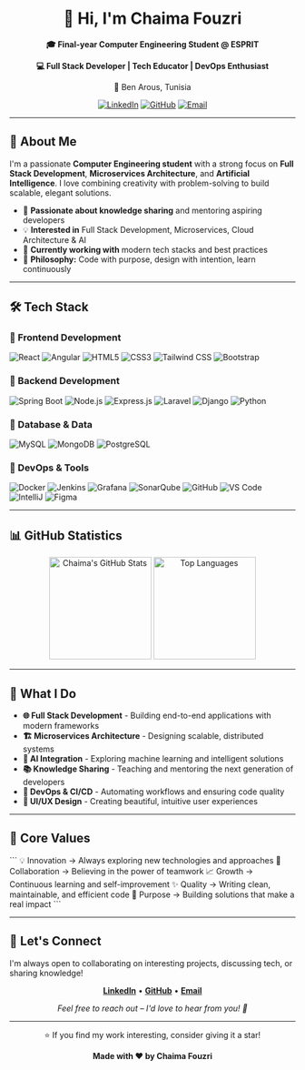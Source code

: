 <div align="center">
  <h1>👋 Hi, I'm Chaima Fouzri</h1>
  <p><strong>🎓 Final-year Computer Engineering Student @ ESPRIT</strong></p>
  <p><strong>💻 Full Stack Developer | Tech Educator | DevOps Enthusiast</strong></p>
  <p>📍 Ben Arous, Tunisia</p>
  
  [![LinkedIn](https://img.shields.io/badge/LinkedIn-0A66C2?style=for-the-badge&logo=linkedin&logoColor=white)](https://www.linkedin.com/in/chayma-fouzri/)
  [![GitHub](https://img.shields.io/badge/GitHub-181717?style=for-the-badge&logo=github&logoColor=white)](https://github.com/FouzriChayma)
  [![Email](https://img.shields.io/badge/Email-EA4335?style=for-the-badge&logo=gmail&logoColor=white)](mailto:chayma.fouzri@esprit.tn)
</div>

---

## 🚀 About Me

I'm a passionate **Computer Engineering student** with a strong focus on **Full Stack Development**, **Microservices Architecture**, and **Artificial Intelligence**. I love combining creativity with problem-solving to build scalable, elegant solutions.

- 🎯 **Passionate about knowledge sharing** and mentoring aspiring developers
- 💡 **Interested in** Full Stack Development, Microservices, Cloud Architecture & AI
- 🧩 **Currently working with** modern tech stacks and best practices
- 🧠 **Philosophy:** Code with purpose, design with intention, learn continuously

---

## 🛠️ Tech Stack

### 🎨 Frontend Development
![React](https://img.shields.io/badge/React-61DAFB?style=flat-square&logo=react&logoColor=black)
![Angular](https://img.shields.io/badge/Angular-DD0031?style=flat-square&logo=angular&logoColor=white)
![HTML5](https://img.shields.io/badge/HTML5-E34C26?style=flat-square&logo=html5&logoColor=white)
![CSS3](https://img.shields.io/badge/CSS3-1572B6?style=flat-square&logo=css3&logoColor=white)
![Tailwind CSS](https://img.shields.io/badge/Tailwind-06B6D4?style=flat-square&logo=tailwindcss&logoColor=white)
![Bootstrap](https://img.shields.io/badge/Bootstrap-7952B3?style=flat-square&logo=bootstrap&logoColor=white)

### 🔧 Backend Development
![Spring Boot](https://img.shields.io/badge/Spring%20Boot-6DB33F?style=flat-square&logo=springboot&logoColor=white)
![Node.js](https://img.shields.io/badge/Node.js-339933?style=flat-square&logo=node.js&logoColor=white)
![Express.js](https://img.shields.io/badge/Express.js-000000?style=flat-square&logo=express&logoColor=white)
![Laravel](https://img.shields.io/badge/Laravel-FF2D20?style=flat-square&logo=laravel&logoColor=white)
![Django](https://img.shields.io/badge/Django-092E20?style=flat-square&logo=django&logoColor=white)
![Python](https://img.shields.io/badge/Python-3776AB?style=flat-square&logo=python&logoColor=white)

### 💾 Database & Data
![MySQL](https://img.shields.io/badge/MySQL-4479A1?style=flat-square&logo=mysql&logoColor=white)
![MongoDB](https://img.shields.io/badge/MongoDB-47A248?style=flat-square&logo=mongodb&logoColor=white)
![PostgreSQL](https://img.shields.io/badge/PostgreSQL-336791?style=flat-square&logo=postgresql&logoColor=white)

### 🚀 DevOps & Tools
![Docker](https://img.shields.io/badge/Docker-2496ED?style=flat-square&logo=docker&logoColor=white)
![Jenkins](https://img.shields.io/badge/Jenkins-D24939?style=flat-square&logo=jenkins&logoColor=white)
![Grafana](https://img.shields.io/badge/Grafana-F46800?style=flat-square&logo=grafana&logoColor=white)
![SonarQube](https://img.shields.io/badge/SonarQube-4E9BCD?style=flat-square&logo=sonarqube&logoColor=white)
![GitHub](https://img.shields.io/badge/GitHub-181717?style=flat-square&logo=github&logoColor=white)
![VS Code](https://img.shields.io/badge/VS%20Code-007ACC?style=flat-square&logo=visualstudiocode&logoColor=white)
![IntelliJ](https://img.shields.io/badge/IntelliJ-000000?style=flat-square&logo=intellijidea&logoColor=white)
![Figma](https://img.shields.io/badge/Figma-F24E1E?style=flat-square&logo=figma&logoColor=white)

---

## 📊 GitHub Statistics

<div align="center">
  <img height="180em" src="https://github-readme-stats.vercel.app/api?username=FouzriChayma&show_icons=true&theme=tokyonight&hide_border=true" alt="Chaima's GitHub Stats" />
  <img height="180em" src="https://github-readme-stats.vercel.app/api/top-langs/?username=FouzriChayma&layout=compact&theme=tokyonight&hide_border=true" alt="Top Languages" />
</div>

---

## 💼 What I Do

- **🌐 Full Stack Development** - Building end-to-end applications with modern frameworks
- **🏗️ Microservices Architecture** - Designing scalable, distributed systems
- **🤖 AI Integration** - Exploring machine learning and intelligent solutions
- **📚 Knowledge Sharing** - Teaching and mentoring the next generation of developers
- **🔄 DevOps & CI/CD** - Automating workflows and ensuring code quality
- **🎨 UI/UX Design** - Creating beautiful, intuitive user experiences

---

## 🌟 Core Values

\`\`\`
💡 Innovation  →  Always exploring new technologies and approaches
🤝 Collaboration  →  Believing in the power of teamwork
📈 Growth  →  Continuous learning and self-improvement
✨ Quality  →  Writing clean, maintainable, and efficient code
🎯 Purpose  →  Building solutions that make a real impact
\`\`\`

---

## 🔗 Let's Connect

I'm always open to collaborating on interesting projects, discussing tech, or sharing knowledge!

<div align="center">
  
  **[LinkedIn](https://www.linkedin.com/in/chayma-fouzri/)** • **[GitHub](https://github.com/FouzriChayma)** • **[Email](mailto:chayma.fouzri@esprit.tn)**
  
  <p><em>Feel free to reach out – I'd love to hear from you! 🚀</em></p>
</div>

---

<div align="center">
  <p>⭐ If you find my work interesting, consider giving it a star!</p>
  <p><strong>Made with ❤️ by Chaima Fouzri</strong></p>
</div>
